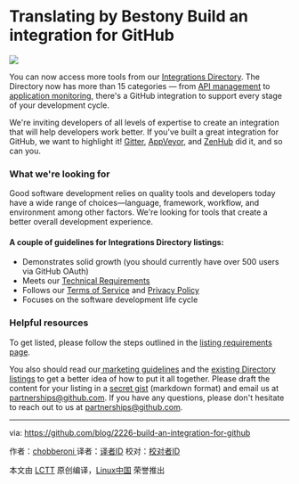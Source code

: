Translating by Bestony
Build an integration for GitHub
=============

![](https://cloud.githubusercontent.com/assets/4432363/17537572/934e2f9c-5e52-11e6-9c24-50c7be5b5ae3.png)

You can now access more tools from our [Integrations Directory][1]. The Directory now has more than 15 categories — from [API management][2] to [application monitoring][3], there's a GitHub integration to support every stage of your development cycle.

We're inviting developers of all levels of expertise to create an integration that will help developers work better. If you've built a great integration for GitHub, we want to highlight it! [Gitter][4], [AppVeyor][5], and [ZenHub][6] did it, and so can you.

### What we're looking for

Good software development relies on quality tools and developers today have a wide range of choices—language, framework, workflow, and environment among other factors. We're looking for tools that create a better overall development experience.

#### A couple of guidelines for Integrations Directory listings:

- Demonstrates solid growth (you should currently have over 500 users via GitHub OAuth)
- Meets our [Technical Requirements][7]
- Follows our [Terms of Service][8] and [Privacy Policy][9]
- Focuses on the software development life cycle

### Helpful resources

To get listed, please follow the steps outlined in the [listing requirements page][10].

You also should read our[ marketing guidelines][11] and the [existing Directory listings][12] to get a better idea of how to put it all together. Please draft the content for your listing in a [secret gist][13] (markdown format) and email us at <partnerships@github.com>. If you have any questions, please don't hesitate to reach out to us at <partnerships@github.com>.

--------------------------------------------------------------------------------

via: https://github.com/blog/2226-build-an-integration-for-github

作者：[chobberoni ][a]
译者：[译者ID](https://github.com/译者ID)
校对：[校对者ID](https://github.com/校对者ID)

本文由 [LCTT](https://github.com/LCTT/TranslateProject) 原创编译，[Linux中国](https://linux.cn/) 荣誉推出

[a]: https://github.com/chobberoni

[1]: https://github.com/integrations
[2]: https://github.com/integrations/feature/api-management
[3]: https://github.com/integrations/feature/monitoring
[4]: https://github.com/integrations/feature/monitoring
[5]: https://github.com/integrations/appveyor
[6]: https://github.com/integrations/zenhub
[7]: https://developer.github.com/integrations-directory/getting-listed/#technical-requirements
[8]: https://help.github.com/articles/github-terms-of-service/
[9]: https://help.github.com/articles/github-privacy-policy/
[10]: https://developer.github.com/integrations-directory/getting-listed/
[11]: https://developer.github.com/integrations-directory/marketing-guidelines/
[12]: https://github.com/integrations
[13]: https://gist.github.com/




